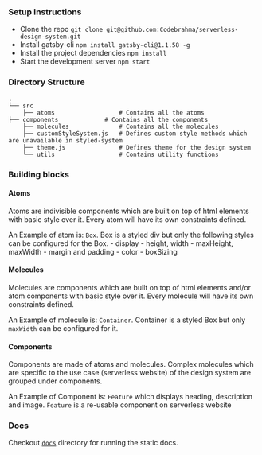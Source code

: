 ### Setup Instructions

- Clone the repo
  `git clone git@github.com:Codebrahma/serverless-design-system.git`
- Install gatsby-cli
  `npm install gatsby-cli@1.1.58 -g`
- Install the project dependencies
  `npm install`
- Start the development server
  `npm start`

### Directory Structure
	.
    └── src
        ├── atoms                  # Contains all the atoms
	├── components             # Contains all the components
        ├── molecules              # Contains all the molecules
        ├── customStyleSystem.js   # Defines custom style methods which are unavailable in styled-system
        ├── theme.js               # Defines theme for the design system
        └── utils                  # Contains utility functions

### Building blocks

#### Atoms
Atoms are indivisible components which are built on top of html elements with basic style over it. Every atom will have its own constraints defined.

An Example of atom is: `Box`. Box is a styled div but only the following styles can be configured for the Box.
	- display
	- height, width
	- maxHeight, maxWidth
	- margin and padding
	- color
	- boxSizing

#### Molecules
Molecules are components which are built on top of html elements and/or atom components with basic style over it. Every molecule will have its own constraints defined.

An Example of molecule is: `Container`. Container is a styled Box but only `maxWidth` can be configured for it.

#### Components
Components are made of atoms and molecules. Complex molecules which are specific to the use case (serverless website) of the design system are grouped under components.

An Example of Component is: `Feature` which displays heading, description and image. `Feature` is a re-usable component on serverless website

### Docs
Checkout [`docs`](./doc) directory for running the static docs.


